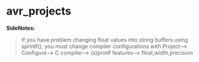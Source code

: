 # avr_projects

**SideNotes:**
>If you have problem changing float values into string buffers using sprintf(), you must change compiler configurations with Project--> Configure--> C compiler--> (s)printf features--> float,width,precision
